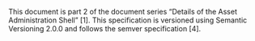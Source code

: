 This document is part 2 of the document series “Details of the Asset Administration Shell” [1].
This specification is versioned using Semantic Versioning 2.0.0 and follows the semver specification [4].
